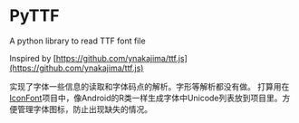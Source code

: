 # PyTTF
A python library to read TTF font file


Inspired by [https://github.com/ynakajima/ttf.js](https://github.com/ynakajima/ttf.js)

实现了字体一些信息的读取和字体码点的解析。字形等解析都没有做。
打算用在[IconFont](https://github.com/JohnWong/IconFont)项目中，像Android的R类一样生成字体中Unicode列表放到项目里。方便管理字体图标，防止出现缺失的情况。